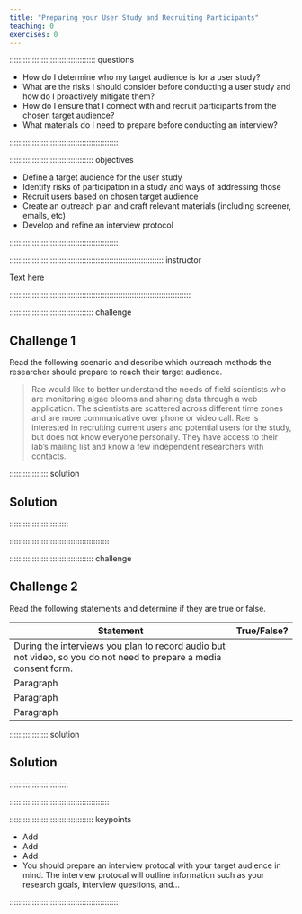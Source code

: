 ```yaml
---
title: "Preparing your User Study and Recruiting Participants"
teaching: 0
exercises: 0
---
```


:::::::::::::::::::::::::::::::::::::: questions 

- How do I determine who my target audience is for a user study?
- What are the risks I should consider before conducting a user study and how do I proactively mitigate them?
- How do I ensure that I connect with and recruit participants from the chosen target audience?
- What materials do I need to prepare before conducting an interview?

::::::::::::::::::::::::::::::::::::::::::::::::

::::::::::::::::::::::::::::::::::::: objectives

- Define a target audience for the user study
- Identify risks of participation in a study and ways of addressing those
- Recruit users based on chosen target audience
- Create an outreach plan and craft relevant materials (including screener, emails, etc)
- Develop and refine an interview protocol

::::::::::::::::::::::::::::::::::::::::::::::::

:::::::::::::::::::::::::::::::::::::::::::::::::::::::::::::::::::: instructor

Text here

::::::::::::::::::::::::::::::::::::::::::::::::::::::::::::::::::::::::::::::::

::::::::::::::::::::::::::::::::::::: challenge 

## Challenge 1

Read the following scenario and describe which outreach methods the researcher should prepare to reach their target audience.

> Rae would like to better understand the needs of field scientists who are monitoring algae blooms and sharing data through a web application. The scientists are scattered across different time zones and are more communicative over phone or video call. Rae is interested in recruiting current users and potential users for the study, but does not know everyone personally. They have access to their lab’s mailing list and know a few independent researchers with contacts.

::::::::::::::::: solution

## Solution

::::::::::::::::::::::::::

::::::::::::::::::::::::::::::::::::::::::::

::::::::::::::::::::::::::::::::::::: challenge 

## Challenge 2

Read the following statements and determine if they are true or false.

| Statement | True/False? |
| ----------- | ----------- |
| During the interviews you plan to record audio but not video, so you do not need to prepare a media consent form. |      |
| Paragraph |      |
| Paragraph |      |
| Paragraph |      |

::::::::::::::::: solution

## Solution

::::::::::::::::::::::::::

::::::::::::::::::::::::::::::::::::::::::::

::::::::::::::::::::::::::::::::::::: keypoints 

- Add
- Add
- Add
- You should prepare an interview protocal with your target audience in mind. The interview protocal will outline information such as your research goals, interview questions, and...

::::::::::::::::::::::::::::::::::::::::::::::::
